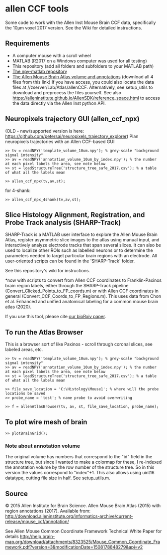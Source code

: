 # allen CCF tools

Some code to work with the Allen Inst Mouse Brain CCF data, specifically the 10µm voxel 2017 version. See the Wiki for detailed instructions.


## Requirements
- A computer mouse with a scroll wheel
- MATLAB (R2017 on a Windows computer was used for all testing)
- This repository (add all folders and subfolders to your MATLAB path)
- [The npy-matlab repository](http://github.com/kwikteam/npy-matlab)
- [The Allen Mouse Brain Atlas volume and annotations](http://data.cortexlab.net/allenCCF/) (download all 4 files from this link)
If you have access, you could also locate the data files at //zserver/Lab/Atlas/allenCCF. Alternatively, see setup_utils to download and preprocess the files yourself. See also https://alleninstitute.github.io/AllenSDK/reference_space.html to access the data directly via the Allen Inst python API.

## Neuropixels trajectory GUI (allen_ccf_npx)
(OLD - new/supported version is here: https://github.com/petersaj/neuropixels_trajectory_explorer)
Plan neuropixels trajectories with an Allen CCF-based GUI

```
>> tv = readNPY('template_volume_10um.npy'); % grey-scale "background signal intensity"
>> av = readNPY('annotation_volume_10um_by_index.npy'); % the number at each pixel labels the area, see note below
>> st = loadStructureTree('structure_tree_safe_2017.csv'); % a table of what all the labels mean

>> allen_ccf_npx(tv,av,st);
```
for 4-shank: 
```
>> allen_ccf_npx_4shank(tv,av,st);
```

## Slice Histology Alignment, Registration, and Probe Track analysis (SHARP-Track)

SHARP-Track is a MATLAB user interface to explore the Allen Mouse Brain Atlas, register asymmetric slice images to the atlas using manual input,
and interactively analyze electrode tracks that span several slices. It can also be used to localize other ROIs such as labelled neurons
or to determine the parameters needed to target particular brain regions with an electrode. All user-oriented scripts can be found in the 'SHARP-Track' folder.

See this repository's wiki for instructions.

*now with scripts to convert  from Allen CCF coordinates to Franklin-Paxinos brain region labels, either through the SHARP-Track pipeline (Convert_Clicked_Points_to_FP_coords.m) or with Allen CCF coordinates in general (Convert_CCF_Coords_to_FP_Regions.m). This uses data from Chon et al. Enhanced and unified anatomical labeling for a common mouse brain atlas (2020).

If you use this tool, please cite [our bioRxiv paper](https://www.biorxiv.org/content/early/2018/10/19/447995).

## To run the Atlas Browser

This is a browser sort of like Paxinos - scroll through coronal slices, see labeled areas, etc.

```
>> tv = readNPY('template_volume_10um.npy'); % grey-scale "background signal intensity"
>> av = readNPY('annotation_volume_10um_by_index.npy'); % the number at each pixel labels the area, see note below
>> st = loadStructureTree('structure_tree_safe_2017.csv'); % a table of what all the labels mean

>> file_save_location = 'C:\Histology\Mouse1'; % where will the probe locations be saved
>> probe_name = 'test'; % name probe to avoid overwriting

>> f = allenAtlasBrowser(tv, av, st, file_save_location, probe_name);
```

## To plot wire mesh of brain
```
>> plotBrainGrid();
```

### Note about annotation volume

The original volume has numbers that correspond to the "id" field in the structure tree, but since I wanted to make a colormap for these, I re-indexed the annotation volume by the row number of the structure tree. So in this version the values correspond to "index"+1. This also allows using uint16 datatype, cutting file size in half. See setup_utils.m.

## Source
© 2015 Allen Institute for Brain Science. Allen Mouse Brain Atlas (2015) with region annotations (2017).
Available from: http://download.alleninstitute.org/informatics-archive/current-release/mouse_ccf/annotation/

See Allen Mouse Common Coordinate Framework Technical White Paper for details
http://help.brain-map.org/download/attachments/8323525/Mouse_Common_Coordinate_Framework.pdf?version=3&modificationDate=1508178848279&api=v2
